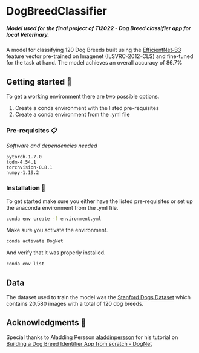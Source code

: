 # DogBreedClassifier
##### _Model used for the final project of TI2022 - Dog Breed classifier app for local Veterinary_.

A model for classifying 120 Dog Breeds built using the [EfficientNet-B3](https://tfhub.dev/tensorflow/efficientnet/b3/feature-vector/1) feature vector pre-trained on Imagenet (ILSVRC-2012-CLS) and fine-tuned for the task at hand. The model achieves an overall accuracy of 86.7%

## Getting started 🚀

To get a working environment there are two possible options. 

1. Create a conda environment with the listed pre-requisites
2. Create a conda environment from the .yml file

### Pre-requisites 📋

_Software and dependencies needed_

```
pytorch-1.7.0
tqdm-4.54.1
torchvision-0.8.1
numpy-1.19.2
```

### Installation 🔧

To get started make sure you either have the listed pre-requisites or set up the anaconda environment from the .yml file.

```bash
conda env create -f environment.yml
```

Make sure you activate the environment. 
```bash
conda activate DogNet
```

And verify that it was properly installed.
```bash
conda env list
```

## Data

The dataset used to train the model was the [Stanford Dogs Dataset](http://vision.stanford.edu/aditya86/ImageNetDogs/) which contains 20,580 images with a total of 120 dog breeds.


## Acknowledgments 🎁

Special thanks to Aladding Persson [aladdinpersson](https://github.com/aladdinpersson) for his tutorial on [Building a Dog Breed Identifier App from scratch - DogNet](https://youtu.be/XU5rTgfnq6E)
